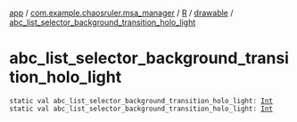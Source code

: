 [app](../../../index.md) / [com.example.chaosruler.msa_manager](../../index.md) / [R](../index.md) / [drawable](index.md) / [abc_list_selector_background_transition_holo_light](.)

# abc_list_selector_background_transition_holo_light

`static val abc_list_selector_background_transition_holo_light: `[`Int`](https://kotlinlang.org/api/latest/jvm/stdlib/kotlin/-int/index.html)
`static val abc_list_selector_background_transition_holo_light: `[`Int`](https://kotlinlang.org/api/latest/jvm/stdlib/kotlin/-int/index.html)